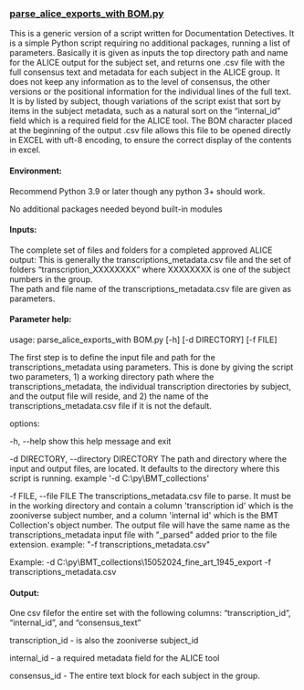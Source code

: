 ### [parse_alice_exports_with BOM.py](https://github.com/PmasonFF/Zooniverse-data-digging/blob/master/Line%20Transcription%20and%20ALICE/parse_alice_exports_with%20BOM.py)

This is a generic version of a script written for Documentation Detectives.  It is a simple Python script requiring no additional packages, running a list of parameters. Basically it is given as inputs the top directory path and name for the ALICE output for the subject set, and returns one .csv file with the full consensus text and metadata for each subject in the ALICE group.  It does not keep any information as to the level of consensus, the other versions or the positional information for the individual lines of the full text.  It is by listed by subject, though variations of the script exist that sort by items in the subject metadata, such as a natural sort on the “internal_id” field which is a required field for the ALICE tool.  The BOM character placed at the beginning of the output .csv file allows this file to be opened directly in EXCEL with uft-8 encoding, to ensure the correct display of the contents in excel.

#### Environment:

Recommend Python 3.9 or later though any python 3+ should work.

No additional packages needed beyond built-in modules

#### Inputs:

The complete set of files and folders for a completed approved ALICE output: This is generally the transcriptions_metadata.csv file and the set of folders “transcription_XXXXXXXX” where XXXXXXXX is one of the subject numbers in the group.  
The path and file name of the transcriptions_metadata.csv file are given as parameters.

#### Parameter help:

usage: parse_alice_exports_with BOM.py [-h] [-d DIRECTORY] [-f FILE]

The first step is to define the input file and path for the 
transcriptions_metadata using parameters.  This is done by giving 
the script two parameters, 1) a working directory path where the 
transcriptions_metadata, the individual transcription directories 
by subject, and the output file will reside, and 2) the name of 
the transcriptions_metadata.csv file if it is not the default. 

options:

  -h, --help            show this help message and exit
  
  -d DIRECTORY, --directory DIRECTORY
                        The path and directory where the input and output
                        files, are located. It defaults to the directory where
                        this script is running. example '-d
                        C:\py\BMT_collections'
                        
  -f FILE, --file FILE  The transcriptions_metadata.csv file to parse. It must
                        be in the working directory and contain a column
                        'transcription id' which is the zooniverse subject
                        number, and a column 'internal id' which is the BMT
                        Collection's object number. The output file will have
                        the same name as the transcriptions_metadata input
                        file with "_parsed" added prior to the file extension.
                        example: "-f transcriptions_metadata.csv"

Example: -d C:\py\BMT_collections\15052024_fine_art_1945_export -f transcriptions_metadata.csv

#### Output:

One csv filefor the entire set with the following columns:
“transcription_id”, “internal_id”, and “consensus_text”


transcription_id - is also the zooniverse subject_id

internal_id - a required metadata field for the ALICE tool

consensus_id - The entire text block for each subject in the group.
